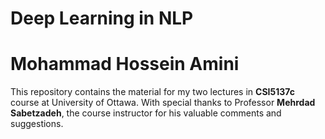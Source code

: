 #  Deep Learning in NLP 

#  Mohammad Hossein Amini

This repository contains the material for my two lectures in **CSI5137c** course at University of Ottawa. With special thanks to Professor **Mehrdad Sabetzadeh**, the course instructor for his valuable comments and suggestions.


